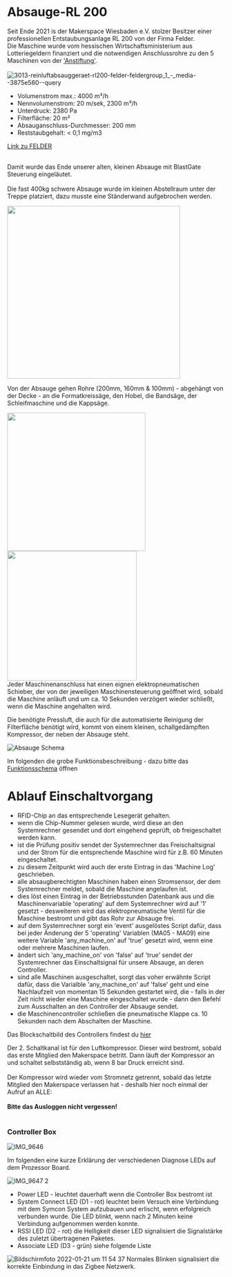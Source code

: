 # Absauge-RL 200
Seit Ende 2021 is der Makerspace Wiesbaden e.V. stolzer Besitzer einer professionellen Entstaubungsanlage RL 200 von der Firma Felder.
<br> 
Die Maschine wurde vom hessischen Wirtschaftsministerium aus Lotteriegeldern finanziert und die notwendigen Anschlussrohre zu den 5 Maschinen von der ['Anstiftung'](https://anstiftung.de/).
<br><br>
![3013-reinluftabsauggeraet-rl200-felder-feldergroup_1_-_media--3875e560--query](https://user-images.githubusercontent.com/42463588/149331293-7ce102f2-bbdc-48d4-a309-3f767487afd5.png)
<ul>
<li>Volumenstrom max.: 4000 m³/h</li>
<li>Nennvolumenstrom: 20 m/sek, 2300 m³/h</li>
<li>Unterdruck: 2380 Pa</li>
<li>Filterfläche: 20 m²</li>
<li>Absauganschluss-Durchmesser: 200 mm</li>
<li>Reststaubgehalt: < 0,1 mg/m3</li>
</ul>

[Link zu FELDER](https://www.felder-group.com/de-at/produkte/absauggeraete-entstauber-c1963/reinluftabsauggeraet-entstaubungsanlage-performance-line-p144306)
<br><br>

Damit wurde das Ende unserer alten, kleinen Absauge mit BlastGate Steuerung eingeläutet.
<br><br>
Die fast 400kg schwere Absauge wurde im kleinen Abstellraum unter der Treppe platziert, dazu musste eine Ständerwand aufgebrochen werden.

<img width="400" src="https://user-images.githubusercontent.com/42463588/149338032-6201faf3-45aa-4256-8af1-6e30a7d6d1b6.jpg">

Von der Absauge gehen Rohre (200mm, 160mm & 100mm) - abgehängt von der Decke - an die Formatkreissäge, den Hobel, die Bandsäge, der Schleifmaschine und die Kappsäge.

<img width="320" src="https://user-images.githubusercontent.com/42463588/149339016-24f99a33-7140-4084-9818-c4530916bdf3.jpg"><img width="300" src="https://user-images.githubusercontent.com/42463588/150532144-74affb5c-32f1-4be5-aa9a-c06e933944e8.JPG">
<br>
Jeder Maschinenanschluss hat einen eignen elektropneumatischen Schieber, der von der jeweiligen Maschinensteuerung geöffnet wird, sobald die Maschine anläuft und um ca. 10 Sekunden verzögert wieder schließt, wenn die Maschine angehalten wird.

Die benötigte Pressluft, die auch für die automatisierte Reinigung der Filterfläche benötigt wird, kommt von einem kleinen, schallgedämpften Kompressor, der neben der Absauge steht.


![Absauge Schema](https://user-images.githubusercontent.com/42463588/149550942-25aaf54e-17d3-4d47-8f5c-0e50b0c29078.png)

Im folgenden die grobe Funktionsbeschreibung - dazu bitte das 
[Funktionsschema](doc/Absauge%20Schema.pdf) öffnen
# Ablauf Einschaltvorgang
- RFID-Chip an das entsprechende Lesegerät gehalten.
- wenn die Chip-Nummer gelesen wurde, wird diese an den Systemrechner gesendet und dort eingehend geprüft, ob freigeschaltet werden kann.
- ist die Prüfung positiv sendet der Systemrechner das Freischaltsignal und der Strom für die entsprechende Maschine wird für z.B. 60 Minuten eingeschaltet.
- zu diesem Zeitpunkt wird auch der erste Eintrag in das 'Machine Log' geschrieben.
- alle absaugberechtigten Maschinen haben einen Stromsensor, der dem Systemrechner meldet, sobald die Maschine angelaufen ist.
- dies löst einen Eintrag in der Betriebsstunden Datenbank aus und die Maschinenvariable 'operating' auf dem Systemrechner wird auf '1' gesetzt - desweiteren wird das elektropneumatische Ventil für die Maschine bestromt und gibt das Rohr zur Absauge frei.
- auf dem Systemrechner sorgt ein 'event' ausgelöstes Script dafür, dass bei jeder Änderung der 5 'operating' Variablen (MA05 - MA09) eine weitere Variable 'any_machine_on' auf 'true' gesetzt wird, wenn eine oder mehrere Maschinen laufen. 
- ändert sich 'any_machine_on' von 'false' auf 'true' sendet der Systemrechner das Einschaltsignal für unsere Absauge, an deren Controller.
- sind alle Maschinen ausgeschaltet, sorgt das voher erwähnte Script dafür, dass die Varialble 'any_machine_on' auf 'false' geht und eine Nachlaufzeit von momentan 15 Sekunden gestartet wird, die - falls in der Zeit nicht wieder eine Maschine eingeschaltet wurde - dann den Befehl zum Ausschalten an den Controller der Absauge sendet.
- die Maschinencontroller schließen die pneumatische Klappe ca. 10 Sekunden nach dem Abschalten der Maschine.

Das Blockschaltbild des Controllers findest du [hier](doc/Controller_Absaugung.pdf)

Der 2. Schaltkanal ist für den Luftkompressor. Dieser wird bestromt, sobald das erste Mitglied den Makerspace betritt. Dann läuft der Kompressor an und schaltet selbstständig ab, wenn 8 bar Druck erreicht sind.
<br><br>Der Kompressor wird wieder vom Stromnetz getrennt, sobald das letzte Mitglied den Makerspace verlassen hat - deshalb hier noch einmal der Aufruf an ALLE: <br><br><b>Bitte das Ausloggen nicht vergessen!</b>
<br><br>
### Controller Box
![IMG_9646](https://user-images.githubusercontent.com/42463588/150523746-c0f4072c-94b8-4402-bbb1-70139d016218.JPG)

Im folgenden eine kurze Erklärung der verschiedenen Diagnose LEDs auf dem Prozessor Board.

![IMG_9647 2](https://user-images.githubusercontent.com/42463588/150528933-095ea0e8-ef60-49d0-86c3-3c20022cdb7d.JPG)
* Power LED - leuchtet dauerhaft wenn die Controller Box bestromt ist
* System Connect LED (D1 - rot) leuchtet beim Versuch  eine Verbindung mit dem Symcon System aufzubauen und erlischt, wenn erfolgreich verbunden wurde.
Die LED blinkt, wenn nach 2 Minuten keine Verbindung aufgenommen werden konnte.
* RSSI LED (D2 - rot) die Helligkeit dieser LED signalisiert die Signalstärke des zuletzt übertragenen Paketes.
* Associate LED (D3 - grün) siehe folgende Liste
  
![Bildschirmfoto 2022-01-21 um 11 54 37](https://user-images.githubusercontent.com/42463588/150526423-c17f7973-14b3-4b70-ba1b-0bdc9e80765a.png)
Normales Blinken signalisiert die korrekte Einbindung in das Zigbee Netzwerk.